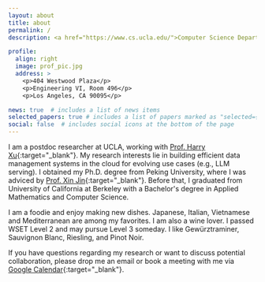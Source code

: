 ```yaml
---
layout: about
title: about
permalink: /
description: <a href="https://www.cs.ucla.edu/">Computer Science Department</a>.  <a href="https://www.ucla.edu/">UCLA</a>. 

profile:
  align: right
  image: prof_pic.jpg
  address: >
    <p>404 Westwood Plaza</p>
    <p>Engineering VI, Room 496</p>
    <p>Los Angeles, CA 90095</p>

news: true  # includes a list of news items
selected_papers: true # includes a list of papers marked as "selected={true}"
social: false  # includes social icons at the bottom of the page
---
```

I am a postdoc researcher at UCLA, working with [Prof. Harry Xu](https://web.cs.ucla.edu/~harryxu/){:target="\_blank"}. My research interests lie in building efficient data management systems in the cloud for evolving use cases (e.g., LLM serving). I obtained my Ph.D. degree from Peking University, where I was adviced by [Prof. Xin Jin](https://xinjin.github.io/index.html){:target="\_blank"}. Before that, I graduated from University of California at Berkeley with a Bachelor's degree in Applied Mathematics and Computer Science.

I am a foodie and enjoy making new dishes. Japanese, Italian, Vietnamese and Mediterranean are among my favorites. I am also a wine lover. I passed WSET Level 2 and may pursue Level 3 someday. I like Gewürztraminer, Sauvignon Blanc, Riesling, and Pinot Noir.

If you have questions regarding my research or want to discuss potential collaboration, please drop me an email or book a meeting with me via [Google Calendar](https://calendar.app.google/nDyCpQuGiDP4YTBW7){:target="\_blank"}.

